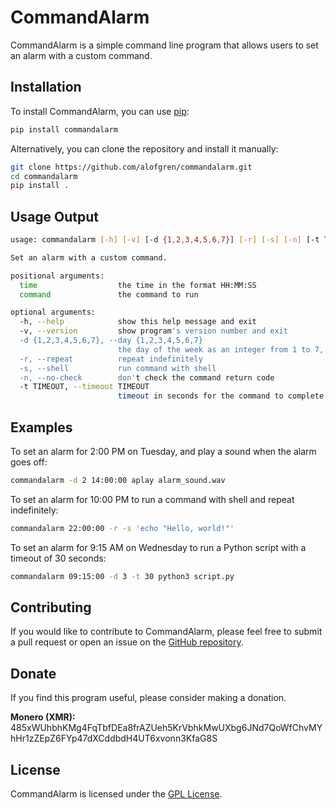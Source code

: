 # CommandAlarm

CommandAlarm is a simple command line program that allows users to set an alarm with a custom command. 

## Installation

To install CommandAlarm, you can use [pip](https://pip.pypa.io/en/stable/):

```bash
pip install commandalarm
```

Alternatively, you can clone the repository and install it manually:

```bash
git clone https://github.com/alofgren/commandalarm.git
cd commandalarm
pip install .
```

## Usage Output

```bash
usage: commandalarm [-h] [-v] [-d {1,2,3,4,5,6,7}] [-r] [-s] [-n] [-t TIMEOUT] time command [command ...]

Set an alarm with a custom command.

positional arguments:
  time                  the time in the format HH:MM:SS
  command               the command to run

optional arguments:
  -h, --help            show this help message and exit
  -v, --version         show program's version number and exit
  -d {1,2,3,4,5,6,7}, --day {1,2,3,4,5,6,7}
                        the day of the week as an integer from 1 to 7, where 1 represents Monday
  -r, --repeat          repeat indefinitely
  -s, --shell           run command with shell
  -n, --no-check        don't check the command return code
  -t TIMEOUT, --timeout TIMEOUT
                        timeout in seconds for the command to complete
```

## Examples

To set an alarm for 2:00 PM on Tuesday, and play a sound when the alarm goes off:
```bash
commandalarm -d 2 14:00:00 aplay alarm_sound.wav
```

To set an alarm for 10:00 PM to run a command with shell and repeat indefinitely: 
```bash
commandalarm 22:00:00 -r -s 'echo "Hello, world!"'
```

To set an alarm for 9:15 AM on Wednesday to run a Python script with a timeout of 30 seconds: 
```bash
commandalarm 09:15:00 -d 3 -t 30 python3 script.py
```

## Contributing

If you would like to contribute to CommandAlarm, please feel free to submit a pull request or open an issue on the [GitHub repository](https://github.com/alofgren/commandalarm).

## Donate

If you find this program useful, please consider making a donation.

**Monero (XMR):** 485xWUhbhKMg4FqTbfDEa8frAZUeh5KrVbhkMwUXbg6JNd7QoWfChvMYhHr1zZEpZ6FYp47dXCddbdH4UT6xvonn3KfaG8S

## License

CommandAlarm is licensed under the [GPL License](https://github.com/alofgren/commandalarm/blob/main/LICENSE).
